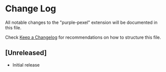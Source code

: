 # Change Log

All notable changes to the "purple-pexel" extension will be documented in this file.

Check [Keep a Changelog](http://keepachangelog.com/) for recommendations on how to structure this file.

## [Unreleased]

- Initial release
